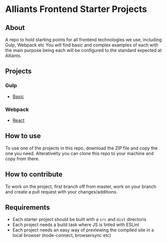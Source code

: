# Alliants Frontend Starter Projects


## About
A repo to hold starting points for all frontend technologies we use, including Gulp, Webpack etc
You will find basic and complex examples of each with the main purpose being each will be configured
to the standard expected at Alliants.

## Projects

### Gulp
* [Basic](gulp/basic/README.md)

### Webpack
* [React](webpack/react/README.md)

## How to use
To use one of the projects in this repo, download the ZIP file and copy the one you need.
Alterativelty you can clone this repo to your machine and copy from there.

## How to contribute
To work on the project, first branch off from master, work on your branch and create a pull request with your changes/additions.


## Requirements

- Each starter project should be built with a `src` and `dist` directoris
- Each project needs a build task where JS is linted with ESLint
- Each project needs an easy way of previewing the compiled site in a local browser (node-connect, browsersync etc)
